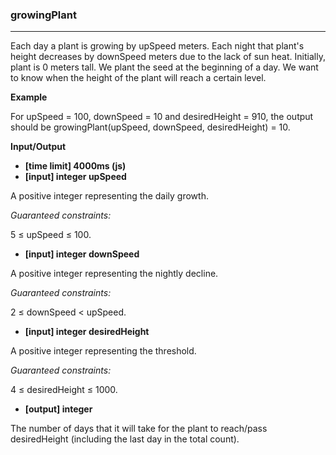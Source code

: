 ### growingPlant
---
Each day a plant is growing by upSpeed meters. Each night that plant's height decreases by downSpeed meters due to the lack of sun heat. Initially, plant is 0 meters tall. We plant the seed at the beginning of a day. We want to know when the height of the plant will reach a certain level.

**Example**

For upSpeed = 100, downSpeed = 10 and desiredHeight = 910, the output should be
growingPlant(upSpeed, downSpeed, desiredHeight) = 10.

**Input/Output**

- **[time limit] 4000ms (js)**
- **[input] integer upSpeed**

A positive integer representing the daily growth.

*Guaranteed constraints:*

5 ≤ upSpeed ≤ 100.

- **[input] integer downSpeed**

A positive integer representing the nightly decline.

*Guaranteed constraints:*

2 ≤ downSpeed < upSpeed.

- **[input] integer desiredHeight**

A positive integer representing the threshold.

*Guaranteed constraints:*

4 ≤ desiredHeight ≤ 1000.

- **[output] integer**

The number of days that it will take for the plant to reach/pass desiredHeight (including the last day in the total count).